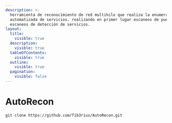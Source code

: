 ```yaml
---
description: >-
  herramienta de reconocimiento de red multihilo que realiza la enumeración
  automatizada de servicios. realizando en primer lugar escaneos de puertos /
  escaneos de detección de servicios.
layout:
  title:
    visible: true
  description:
    visible: true
  tableOfContents:
    visible: true
  outline:
    visible: true
  pagination:
    visible: false
---
```


# AutoRecon

```
git clone https://github.com/Tib3rius/AutoRecon.git
```
